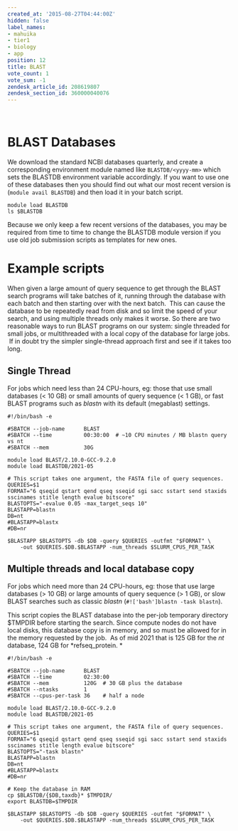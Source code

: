 ```yaml
---
created_at: '2015-08-27T04:44:00Z'
hidden: false
label_names:
- mahuika
- tier1
- biology
- app
position: 12
title: BLAST
vote_count: 1
vote_sum: -1
zendesk_article_id: 208619807
zendesk_section_id: 360000040076
---
```


<!-- The above lines, specifying the category, section and title, must be
present and always comprising the first three lines of the article. -->

 

# BLAST Databases

We download the standard NCBI databases quarterly, and create a
corresponding environment module named like `BLASTDB/<yyyy-mm>` which
sets the BLASTDB environment variable accordingly. If you want to use
one of these databases then you should find out what our most recent
version is (`module avail BLASTDB`) and then load it in your batch
script.

    module load BLASTDB
    ls $BLASTDB

Because we only keep a few recent versions of the databases, you may be
required from time to time to change the BLASTDB module version if you
use old job submission scripts as templates for new ones.

# Example scripts

When given a large amount of query sequence to get through the BLAST
search programs will take batches of it, running through the database
with each batch and then starting over with the next batch.  This can
cause the database to be repeatedly read from disk and so limit the
speed of your search, and using multiple threads only makes it worse. So
there are two reasonable ways to run BLAST programs on our system:
single threaded for small jobs, or multithreaded with a local copy of
the database for large jobs.  If in doubt try the simpler single-thread
approach first and see if it takes too long.

## Single Thread

For jobs which need less than 24 CPU-hours, eg: those that use small
databases (&lt; 10 GB) or small amounts of query sequence (&lt; 1 GB),
or fast BLAST programs such as *blastn* with its default (megablast)
settings.  

    #!/bin/bash -e

    #SBATCH --job-name      BLAST
    #SBATCH --time          00:30:00  # ~10 CPU minutes / MB blastn query vs nt
    #SBATCH --mem           30G

    module load BLAST/2.10.0-GCC-9.2.0
    module load BLASTDB/2021-05

    # This script takes one argument, the FASTA file of query sequences.
    QUERIES=$1
    FORMAT="6 qseqid qstart qend qseq sseqid sgi sacc sstart send staxids sscinames stitle length evalue bitscore"
    BLASTOPTS="-evalue 0.05 -max_target_seqs 10"
    BLASTAPP=blastn
    DB=nt
    #BLASTAPP=blastx
    #DB=nr

    $BLASTAPP $BLASTOPTS -db $DB -query $QUERIES -outfmt "$FORMAT" \
        -out $QUERIES.$DB.$BLASTAPP -num_threads $SLURM_CPUS_PER_TASK

## Multiple threads and local database copy

For jobs which need more than 24 CPU-hours, eg: those that use large
databases (&gt; 10 GB) or large amounts of query sequence (&gt; 1 GB),
or slow BLAST searches such as classic *blastn*
(`#!['bash']blastn -task blastn`).

This script copies the BLAST database into the per-job temporary
directory $TMPDIR before starting the search. Since compute nodes do not
have local disks, this database copy is in memory, and so must be
allowed for in the memory requested by the job.  As of mid 2021 that is
125 GB for the *nt* database, 124 GB for *refseq\_protein. *

    #!/bin/bash -e

    #SBATCH --job-name      BLAST
    #SBATCH --time          02:30:00
    #SBATCH --mem           120G  # 30 GB plus the database
    #SBATCH --ntasks        1
    #SBATCH --cpus-per-task 36    # half a node

    module load BLAST/2.10.0-GCC-9.2.0
    module load BLASTDB/2021-05

    # This script takes one argument, the FASTA file of query sequences.
    QUERIES=$1
    FORMAT="6 qseqid qstart qend qseq sseqid sgi sacc sstart send staxids sscinames stitle length evalue bitscore"
    BLASTOPTS="-task blastn"
    BLASTAPP=blastn
    DB=nt
    #BLASTAPP=blastx
    #DB=nr

    # Keep the database in RAM
    cp $BLASTDB/{$DB,taxdb}* $TMPDIR/ 
    export BLASTDB=$TMPDIR

    $BLASTAPP $BLASTOPTS -db $DB -query $QUERIES -outfmt "$FORMAT" \
        -out $QUERIES.$DB.$BLASTAPP -num_threads $SLURM_CPUS_PER_TASK

 
